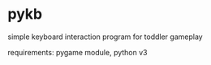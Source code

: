 # pykb
simple keyboard interaction program for toddler gameplay

requirements: pygame module, python v3
